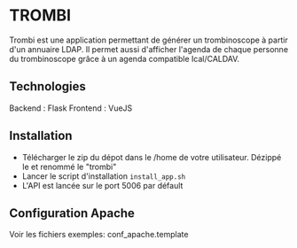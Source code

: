 # TROMBI

Trombi est une application permettant de générer un trombinoscope à partir d'un annuaire LDAP.
Il permet aussi d'afficher l'agenda de chaque personne du trombinoscope grâce à un agenda compatible Ical/CALDAV.

## Technologies

Backend : Flask
Frontend : VueJS

## Installation

- Télécharger le zip du dépot dans le /home de votre utilisateur. Dézippé le et renommé le "trombi"
- Lancer le script d'installation `install_app.sh`
- L'API est lancée sur le port 5006 par défault

## Configuration Apache

Voir les fichiers exemples: conf_apache.template

